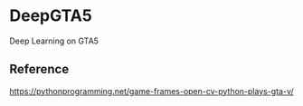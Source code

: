 # DeepGTA5
Deep Learning on GTA5



## Reference

https://pythonprogramming.net/game-frames-open-cv-python-plays-gta-v/